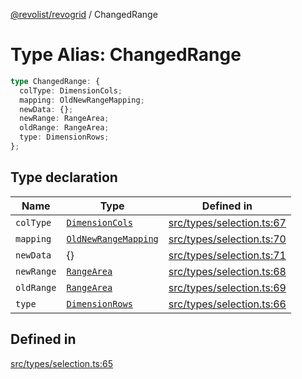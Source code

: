[@revolist/revogrid](README.md) / ChangedRange

# Type Alias: ChangedRange

```ts
type ChangedRange: {
  colType: DimensionCols;
  mapping: OldNewRangeMapping;
  newData: {};
  newRange: RangeArea;
  oldRange: RangeArea;
  type: DimensionRows;
};
```

## Type declaration

| Name | Type | Defined in |
| ------ | ------ | ------ |
| `colType` | [`DimensionCols`](TypeAlias.DimensionCols.md) | [src/types/selection.ts:67](https://github.com/revolist/revogrid/blob/7441a116e7c14801fe05f009e2206ea7b70630f5/src/types/selection.ts#L67) |
| `mapping` | [`OldNewRangeMapping`](TypeAlias.OldNewRangeMapping.md) | [src/types/selection.ts:70](https://github.com/revolist/revogrid/blob/7441a116e7c14801fe05f009e2206ea7b70630f5/src/types/selection.ts#L70) |
| `newData` | \{\} | [src/types/selection.ts:71](https://github.com/revolist/revogrid/blob/7441a116e7c14801fe05f009e2206ea7b70630f5/src/types/selection.ts#L71) |
| `newRange` | [`RangeArea`](TypeAlias.RangeArea.md) | [src/types/selection.ts:68](https://github.com/revolist/revogrid/blob/7441a116e7c14801fe05f009e2206ea7b70630f5/src/types/selection.ts#L68) |
| `oldRange` | [`RangeArea`](TypeAlias.RangeArea.md) | [src/types/selection.ts:69](https://github.com/revolist/revogrid/blob/7441a116e7c14801fe05f009e2206ea7b70630f5/src/types/selection.ts#L69) |
| `type` | [`DimensionRows`](TypeAlias.DimensionRows.md) | [src/types/selection.ts:66](https://github.com/revolist/revogrid/blob/7441a116e7c14801fe05f009e2206ea7b70630f5/src/types/selection.ts#L66) |

## Defined in

[src/types/selection.ts:65](https://github.com/revolist/revogrid/blob/7441a116e7c14801fe05f009e2206ea7b70630f5/src/types/selection.ts#L65)

